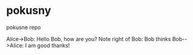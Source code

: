 pokusny
=======

pokusne repo


Alice->Bob: Hello Bob, how are you?
Note right of Bob: Bob thinks
Bob-->Alice: I am good thanks!
